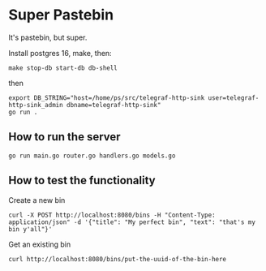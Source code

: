 # Super Pastebin

It's pastebin, but super.

Install postgres 16, make, then:

```
make stop-db start-db db-shell
```

then

```
export DB_STRING="host=/home/ps/src/telegraf-http-sink user=telegraf-http-sink_admin dbname=telegraf-http-sink"
go run .
```

## How to run the server

```
go run main.go router.go handlers.go models.go
```
## How to test the functionality

Create a new bin

```
curl -X POST http://localhost:8080/bins -H "Content-Type: application/json" -d '{"title": "My perfect bin", "text": "that's my bin y'all"}'
```

Get an existing bin
```
curl http://localhost:8080/bins/put-the-uuid-of-the-bin-here
```
